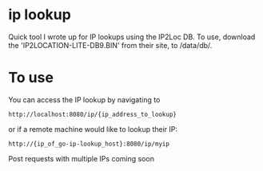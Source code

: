 # ip lookup

Quick tool I wrote up for IP lookups using the IP2Loc DB. To use, download the 'IP2LOCATION-LITE-DB9.BIN' from their site, to /data/db/. 

# To use

You can access the IP lookup by navigating to 

```
http://localhost:8080/ip/{ip_address_to_lookup}
```

or if a remote machine would like to lookup their IP:

```
http://{ip_of_go-ip-lookup_host}:8080/ip/myip
```

Post requests with multiple IPs coming soon

